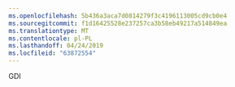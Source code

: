 ```yaml
---
ms.openlocfilehash: 5b436a3aca7d0814279f3c4196113005cd9cb0e4
ms.sourcegitcommit: f1d16425528e237257ca3b58eb49217a514849ea
ms.translationtype: MT
ms.contentlocale: pl-PL
ms.lasthandoff: 04/24/2019
ms.locfileid: "63872554"
---
```

GDI